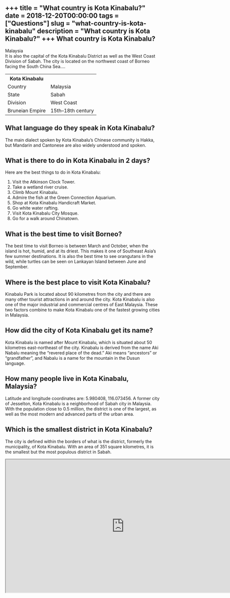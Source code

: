 +++
title = "What country is Kota Kinabalu?"
date = 2018-12-20T00:00:00
tags = ["Questions"]
slug = "what-country-is-kota-kinabalu"
description = "What country is Kota Kinabalu?"
+++
What country is Kota Kinabalu?
------------------------------

Malaysia  
It is also the capital of the Kota Kinabalu District as well as the West Coast Division of Sabah. The city is located on the northwest coast of Borneo facing the South China Sea….

<table><tr><th>Kota Kinabalu</th></tr><tr><td>Country</td><td>Malaysia</td></tr><tr><td>State</td><td>Sabah</td></tr><tr><td>Division</td><td>West Coast</td></tr><tr><td>Bruneian Empire</td><td>15th–18th century</td></tr></table>

What language do they speak in Kota Kinabalu?
---------------------------------------------

The main dialect spoken by Kota Kinabalu’s Chinese community is Hakka, but Mandarin and Cantonese are also widely understood and spoken.

What is there to do in Kota Kinabalu in 2 days?
-----------------------------------------------

Here are the best things to do in Kota Kinabalu:

1. Visit the Atkinson Clock Tower.
2. Take a wetland river cruise.
3. Climb Mount Kinabalu.
4. Admire the fish at the Green Connection Aquarium.
5. Shop at Kota Kinabalu Handicraft Market.
6. Go white water rafting.
7. Visit Kota Kinabalu City Mosque.
8. Go for a walk around Chinatown.

What is the best time to visit Borneo?
--------------------------------------

The best time to visit Borneo is between March and October, when the island is hot, humid, and at its driest. This makes it one of Southeast Asia’s few summer destinations. It is also the best time to see orangutans in the wild, while turtles can be seen on Lankayan Island between June and September.

Where is the best place to visit Kota Kinabalu?
-----------------------------------------------

Kinabalu Park is located about 90 kilometres from the city and there are many other tourist attractions in and around the city. Kota Kinabalu is also one of the major industrial and commercial centres of East Malaysia. These two factors combine to make Kota Kinabalu one of the fastest growing cities in Malaysia.

How did the city of Kota Kinabalu get its name?
-----------------------------------------------

Kota Kinabalu is named after Mount Kinabalu, which is situated about 50 kilometres east-northeast of the city. Kinabalu is derived from the name Aki Nabalu meaning the “revered place of the dead.” Aki means “ancestors” or “grandfather”, and Nabalu is a name for the mountain in the Dusun language.

How many people live in Kota Kinabalu, Malaysia?
------------------------------------------------

Latitude and longitude coordinates are: 5.980408, 116.073456. A former city of Jesselton, Kota Kinabalu is a neighborhood of Sabah city in Malaysia. With the population close to 0.5 million, the district is one of the largest, as well as the most modern and advanced parts of the urban area.

Which is the smallest district in Kota Kinabalu?
------------------------------------------------

The city is defined within the borders of what is the district, formerly the municipality, of Kota Kinabalu. With an area of 351 square kilometres, it is the smallest but the most populous district in Sabah.

<iframe allow="accelerometer; autoplay; clipboard-write; encrypted-media; gyroscope; picture-in-picture" allowfullscreen="" class="__youtube_prefs__  epyt-is-override  no-lazyload" data-no-lazy="1" data-origheight="433" data-origwidth="770" data-skipgform_ajax_framebjll="" height="433" id="_ytid_33450" loading="lazy" src="https://www.youtube.com/embed/jAMhYGUfJ_M?enablejsapi=1&autoplay=0&cc_load_policy=0&cc_lang_pref=&iv_load_policy=1&loop=0&modestbranding=0&rel=1&fs=1&playsinline=0&autohide=2&theme=dark&color=red&controls=1&" title="YouTube player" width="770"></iframe>